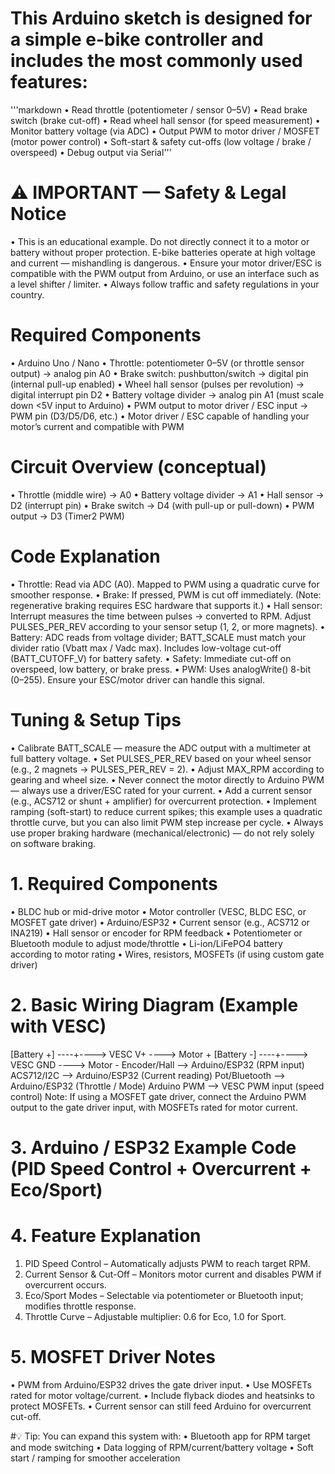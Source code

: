 # This Arduino sketch is designed for a simple e-bike controller and includes the most commonly used features:
'''markdown • Read throttle (potentiometer / sensor 0–5V)
• Read brake switch (brake cut-off)
• Read wheel hall sensor (for speed measurement)
• Monitor battery voltage (via ADC)
• Output PWM to motor driver / MOSFET (motor power control)
• Soft-start & safety cut-offs (low voltage / brake / overspeed)
• Debug output via Serial'''
# ⚠️ IMPORTANT — Safety & Legal Notice
• This is an educational example. Do not directly connect it to a motor or battery without proper protection. E-bike batteries operate at high voltage and current — mishandling is dangerous.
• Ensure your motor driver/ESC is compatible with the PWM output from Arduino, or use an interface such as a level shifter / limiter.
• Always follow traffic and safety regulations in your country.
# Required Components
• Arduino Uno / Nano
• Throttle: potentiometer 0–5V (or throttle sensor output) → analog pin A0
• Brake switch: pushbutton/switch → digital pin (internal pull-up enabled)
• Wheel hall sensor (pulses per revolution) → digital interrupt pin D2
• Battery voltage divider → analog pin A1 (must scale down <5V input to Arduino)
• PWM output to motor driver / ESC input → PWM pin (D3/D5/D6, etc.)
• Motor driver / ESC capable of handling your motor’s current and compatible with PWM
# Circuit Overview (conceptual)
• Throttle (middle wire) → A0
• Battery voltage divider → A1
• Hall sensor → D2 (interrupt pin)
• Brake switch → D4 (with pull-up or pull-down)
• PWM output → D3 (Timer2 PWM)
# Code Explanation
• Throttle: Read via ADC (A0). Mapped to PWM using a quadratic curve for smoother response.
• Brake: If pressed, PWM is cut off immediately. (Note: regenerative braking requires ESC hardware that supports it.)
• Hall sensor: Interrupt measures the time between pulses → converted to RPM. Adjust PULSES_PER_REV according to your sensor setup (1, 2, or more magnets).
• Battery: ADC reads from voltage divider; BATT_SCALE must match your divider ratio (Vbatt max / Vadc max). Includes low-voltage cut-off (BATT_CUTOFF_V) for battery safety.
• Safety: Immediate cut-off on overspeed, low battery, or brake press.
• PWM: Uses analogWrite() 8-bit (0–255). Ensure your ESC/motor driver can handle this signal.
# Tuning & Setup Tips
• Calibrate BATT_SCALE — measure the ADC output with a multimeter at full battery voltage.
• Set PULSES_PER_REV based on your wheel sensor (e.g., 2 magnets → PULSES_PER_REV = 2).
• Adjust MAX_RPM according to gearing and wheel size.
• Never connect the motor directly to Arduino PWM — always use a driver/ESC rated for your current.
• Add a current sensor (e.g., ACS712 or shunt + amplifier) for overcurrent protection.
• Implement ramping (soft-start) to reduce current spikes; this example uses a quadratic throttle curve, but you can also limit PWM step increase per cycle.
• Always use proper braking hardware (mechanical/electronic) — do not rely solely on software braking.
# 1. Required Components
•	BLDC hub or mid-drive motor
•	Motor controller (VESC, BLDC ESC, or MOSFET gate driver)
•	Arduino/ESP32
•	Current sensor (e.g., ACS712 or INA219)
•	Hall sensor or encoder for RPM feedback
•	Potentiometer or Bluetooth module to adjust mode/throttle
•	Li-ion/LiFePO4 battery according to motor rating
•	Wires, resistors, MOSFETs (if using custom gate driver)
 
# 2. Basic Wiring Diagram (Example with VESC)
[Battery +] ----+----> VESC V+  ----> Motor +
[Battery -] ----+----> VESC GND ----> Motor -
Encoder/Hall --> Arduino/ESP32 (RPM input)
ACS712/I2C   --> Arduino/ESP32 (Current reading)
Pot/Bluetooth --> Arduino/ESP32 (Throttle / Mode)
Arduino PWM   --> VESC PWM input (speed control)
Note: If using a MOSFET gate driver, connect the Arduino PWM output to the gate driver input, with MOSFETs rated for motor current.
 
# 3. Arduino / ESP32 Example Code (PID Speed Control + Overcurrent + Eco/Sport)

# 4. Feature Explanation
1.	PID Speed Control – Automatically adjusts PWM to reach target RPM.
2.	Current Sensor & Cut-Off – Monitors motor current and disables PWM if overcurrent occurs.
3.	Eco/Sport Modes – Selectable via potentiometer or Bluetooth input; modifies throttle response.
4.	Throttle Curve – Adjustable multiplier: 0.6 for Eco, 1.0 for Sport.
 
# 5. MOSFET Driver Notes
•	PWM from Arduino/ESP32 drives the gate driver input.
•	Use MOSFETs rated for motor voltage/current.
•	Include flyback diodes and heatsinks to protect MOSFETs.
•	Current sensor can still feed Arduino for overcurrent cut-off.
 
#💡 Tip:
You can expand this system with:
•	Bluetooth app for RPM target and mode switching
•	Data logging of RPM/current/battery voltage
•	Soft start / ramping for smoother acceleration
